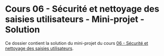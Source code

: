 # Cours 06 - Sécurité et nettoyage des saisies utilisateurs - Mini-projet - Solution

Ce dossier contient la solution du mini-projet du cours
[06 - Sécurité et nettoyage des saisies utilisateurs](../../README.md).
